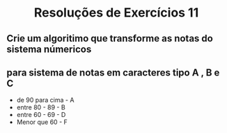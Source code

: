 <h1 align="center">Resoluções de Exercícios 11</h1>

## Crie um algoritimo que transforme as notas do sistema númericos
## para sistema de notas em caracteres tipo A , B e C 

* de 90 para cima - A
* entre 80 - 89 - B
* entre 60 - 69 - D
* Menor que 60 - F